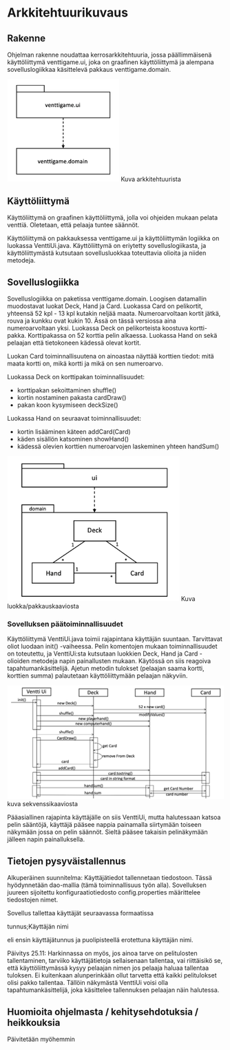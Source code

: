 # Arkkitehtuurikuvaus

## Rakenne

Ohjelman rakenne noudattaa kerrosarkkitehtuuria, jossa päällimmäisenä käyttöliittymä venttigame.ui, joka on
graafinen käyttöliittymä ja alempana sovelluslogiikkaa käsittelevä pakkaus venttigame.domain.

<img src="https://github.com/marykristina4/ot-harjoitustyo/blob/master/dokumentaatio/kuvat/venttigame_pakkauskaavio.png" width="260">
Kuva arkkitehtuurista

## Käyttöliittymä

Käyttöliittymä on graafinen käyttöliittymä, jolla voi ohjeiden mukaan pelata venttiä. Oletetaan, että
pelaaja tuntee säännöt.

Käyttöliittymä on pakkauksessa venttigame.ui ja käyttöliittymän logiikka on luokassa VenttiUi.java.
Käyttöliittymä on eriytetty sovelluslogiikasta, ja käyttöliittymästä kutsutaan sovellusluokkaa toteuttavia olioita
ja niiden metodeja.

## Sovelluslogiikka

Sovelluslogiikka on paketissa venttigame.domain. Loogisen datamallin muodostavat luokat Deck, Hand ja Card.
Luokassa Card on pelikortit, yhteensä 52 kpl - 13 kpl kutakin neljää maata. Numeroarvoltaan kortit jätkä, rouva ja 
kunkku ovat kukin 10. Ässä on tässä versiossa aina numeroarvoltaan yksi. Luokassa Deck on pelikorteista koostuva kortti-
pakka. Korttipakassa on 52 korttia pelin alkaessa. Luokassa Hand on sekä pelaajan että tietokoneen kädessä olevat 
kortit.

Luokan Card toiminnallisuutena on ainoastaa näyttää korttien tiedot: mitä maata kortti on, mikä kortti ja mikä on
sen numeroarvo.

Luokassa Deck on korttipakan toiminnallisuudet:
- korttipakan sekoittaminen shuffle()
- kortin nostaminen pakasta cardDraw()
- pakan koon kysymiseen deckSize()

Luokassa Hand on seuraavat toiminnallisuudet:
- kortin lisääminen käteen addCard(Card)
- käden sisällön katsominen showHand()
- kädessä olevien korttien numeroarvojen laskeminen yhteen handSum()

<img src="https://github.com/marykristina4/ot-harjoitustyo/blob/master/dokumentaatio/kuvat/venttigame_luokkakaavio.png" width="400">
Kuva luokka/pakkauskaaviosta

### Sovelluksen päätoiminnallisuudet

Käyttöliittymä VenttiUi.java toimii rajapintana käyttäjän suuntaan. Tarvittavat oliot luodaan init() -vaiheessa.
Pelin komentojen mukaan toiminnallisuudet on toteutettu, ja VenttiUi:sta kutsutaan luokkien Deck, Hand ja Card
-olioiden metodeja napin painallusten mukaan. Käytössä on siis reagoiva tapahtumankäsittelijä. Ajetun metodin
tulokset (pelaajan saama kortti, korttien summa) palautetaan käyttöliittymään pelaajan näkyviin.

<img src="https://github.com/marykristina4/ot-harjoitustyo/blob/master/dokumentaatio/kuvat/venttigame_sekvenssikaavio.png" width="560">
kuva sekvenssikaaviosta

Pääasiallinen rajapinta käyttäjälle on siis VenttiUi, mutta halutessaan katsoa pelin sääntöjä, käyttäjä pääsee nappia
painamalla siirtymään toiseen näkymään jossa on pelin säännöt. Sieltä pääsee takaisin pelinäkymään jälleen napin
painalluksella.

## Tietojen pysyväistallennus

Alkuperäinen suunnitelma:
Käyttäjätiedot tallennetaan tiedostoon. Tässä hyödynnetään dao-mallia (tämä toiminnallisuus työn alla).
Sovelluksen juureen sijoitettu konfiguraatiotiedosto config.properties määrittelee tiedostojen nimet.

Sovellus tallettaa käyttäjät seuraavassa formaatissa

tunnus;Käyttäjän nimi

eli ensin käyttäjätunnus ja puolipisteellä erotettuna käyttäjän nimi.
 
Päivitys 25.11:
Harkinnassa on myös, jos ainoa tarve on pelitulosten tallentaminen, tarviiko käyttäjätietoja sellaisenaan tallentaa,
vai riittäisikö se, että käyttöliittymässä kysyy pelaajan nimen jos pelaaja haluaa tallentaa tuloksen. Ei kuitenkaan
alunperinkään ollut tarvetta että kaikki pelitulokset olisi pakko tallentaa. Tällöin näkymästä VenttiUi voisi olla 
tapahtumankäsittelijä, joka käsittelee tallennuksen pelaajan näin halutessa.
 
## Huomioita ohjelmasta / kehitysehdotuksia / heikkouksia

Päivitetään myöhemmin
